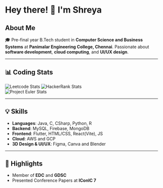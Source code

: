 # Hey there! 👋 I'm Shreya

## About Me
🎓 Pre-final year B.Tech student in **Computer Science and Business Systems** at **Panimalar Engineering College, Chennai**. Passionate about **software development**, **cloud computing**, and **UI/UX design**.

---

## 📊 Coding Stats

![Leetcode Stats](https://leetcard.com/u/Shreya3145/theme=dark)
![HackerRank Stats](link_to_your_hackerrank_infographic)  
![Project Euler Stats](link_to_your_project_euler_infographic)

---

## 💡 Skills

- **Languages**: Java, C, CSharp, Python, R
- **Backend**: MySQL, Firebase, MongoDB
- **Frontend**: Flutter, HTML/CSS, React(Vite), JS
- **Cloud**: AWS and GCP
- **3D Design & UI/UX**: Figma, Canva and Blender

---

## 🌟 Highlights

- Member of **EDC** and **GDSC**
- Presented Conference Papers at **IConIC 7**

